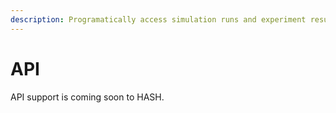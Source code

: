 ```yaml
---
description: Programatically access simulation runs and experiment results
---
```


# API

API support is coming soon to HASH.

